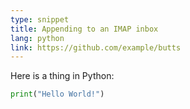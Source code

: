 ```yaml
---
type: snippet
title: Appending to an IMAP inbox
lang: python
link: https://github.com/example/butts
---
```


Here is a thing in Python:

```python
print("Hello World!")
```
